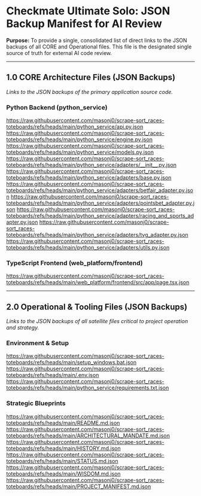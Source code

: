 # Checkmate Ultimate Solo: JSON Backup Manifest for AI Review

**Purpose:** To provide a single, consolidated list of direct links to the JSON backups of all CORE and Operational files. This file is the designated single source of truth for external AI code review.

---

## 1.0 CORE Architecture Files (JSON Backups)

*Links to the JSON backups of the primary application source code.*

### Python Backend (python_service)
https://raw.githubusercontent.com/masonj0/scrape-sort_races-toteboards/refs/heads/main/python_service/api.py.json
https://raw.githubusercontent.com/masonj0/scrape-sort_races-toteboards/refs/heads/main/python_service/engine.py.json
https://raw.githubusercontent.com/masonj0/scrape-sort_races-toteboards/refs/heads/main/python_service/models.py.json
https://raw.githubusercontent.com/masonj0/scrape-sort_races-toteboards/refs/heads/main/python_service/adapters/__init__.py.json
https://raw.githubusercontent.com/masonj0/scrape-sort_races-toteboards/refs/heads/main/python_service/adapters/base.py.json
https://raw.githubusercontent.com/masonj0/scrape-sort_races-toteboards/refs/heads/main/python_service/adapters/betfair_adapter.py.json
https://raw.githubusercontent.com/masonj0/scrape-sort_races-toteboards/refs/heads/main/python_service/adapters/pointsbet_adapter.py.json
https://raw.githubusercontent.com/masonj0/scrape-sort_races-toteboards/refs/heads/main/python_service/adapters/racing_and_sports_adapter.py.json
https://raw.githubusercontent.com/masonj0/scrape-sort_races-toteboards/refs/heads/main/python_service/adapters/tvg_adapter.py.json
https://raw.githubusercontent.com/masonj0/scrape-sort_races-toteboards/refs/heads/main/python_service/adapters/utils.py.json

### TypeScript Frontend (web_platform/frontend)
https://raw.githubusercontent.com/masonj0/scrape-sort_races-toteboards/refs/heads/main/web_platform/frontend/src/app/page.tsx.json

---

## 2.0 Operational & Tooling Files (JSON Backups)

*Links to the JSON backups of all satellite files critical to project operation and strategy.*

### Environment & Setup
https://raw.githubusercontent.com/masonj0/scrape-sort_races-toteboards/refs/heads/main/setup_windows.bat.json
https://raw.githubusercontent.com/masonj0/scrape-sort_races-toteboards/refs/heads/main/.env.json
https://raw.githubusercontent.com/masonj0/scrape-sort_races-toteboards/refs/heads/main/python_service/requirements.txt.json

### Strategic Blueprints
https://raw.githubusercontent.com/masonj0/scrape-sort_races-toteboards/refs/heads/main/README.md.json
https://raw.githubusercontent.com/masonj0/scrape-sort_races-toteboards/refs/heads/main/ARCHITECTURAL_MANDATE.md.json
https://raw.githubusercontent.com/masonj0/scrape-sort_races-toteboards/refs/heads/main/HISTORY.md.json
https://raw.githubusercontent.com/masonj0/scrape-sort_races-toteboards/refs/heads/main/STATUS.md.json
https://raw.githubusercontent.com/masonj0/scrape-sort_races-toteboards/refs/heads/main/WISDOM.md.json
https://raw.githubusercontent.com/masonj0/scrape-sort_races-toteboards/refs/heads/main/PROJECT_MANIFEST.md.json